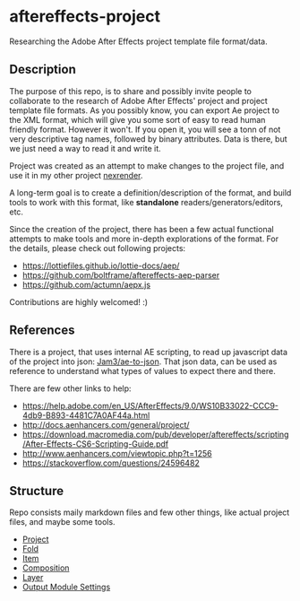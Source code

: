 # aftereffects-project

Researching the Adobe After Effects project template file format/data.

## Description

The purpose of this repo, is to share and possibly invite people to collaborate to the research of Adobe After Effects' project and project template file formats.
As you possibly know, you can export Ae project to the XML format, which will give you some sort of easy to read human friendly format. However it won't.
If you open it, you will see a tonn of not very descriptive tag names, followed by binary attributes. Data is there, but we just need a way to read it and write it.

Project was created as an attempt to make changes to the project file, and use it in my other project [nexrender](https://github.com/inlife/nexrender).

A long-term goal is to create a definition/description of the format, and build tools to work with this format, like **standalone** readers/generators/editors, etc.

Since the creation of the project, there has been a few actual functional attempts to make tools and more in-depth explorations of the format. For the details, please check out following projects:
* https://lottiefiles.github.io/lottie-docs/aep/
* https://github.com/boltframe/aftereffects-aep-parser
* https://github.com/actumn/aepx.js

Contributions are highly welcomed! :)

## References

There is a project, that uses internal AE scripting, to read up javascript data of the project into json: [Jam3/ae-to-json](https://github.com/Jam3/ae-to-json).
That json data, can be used as reference to understand what types of values to expect there and there.

There are few other links to help:

* <https://help.adobe.com/en_US/AfterEffects/9.0/WS10B33022-CCC9-4db9-B893-4481C7A0AF44a.html>
* <http://docs.aenhancers.com/general/project/>
* <https://download.macromedia.com/pub/developer/aftereffects/scripting/After-Effects-CS6-Scripting-Guide.pdf>
* <http://www.aenhancers.com/viewtopic.php?t=1256>
* <https://stackoverflow.com/questions/24596482>

## Structure

Repo consists maily markdown files and few other things, like actual project files, and maybe some tools.

 * [Project](project.md)
 * [Fold](fold.md)
 * [Item](item.md)
 * [Composition](composition.md)
 * [Layer](layer.md)
 * [Output Module Settings](output-module.md)
